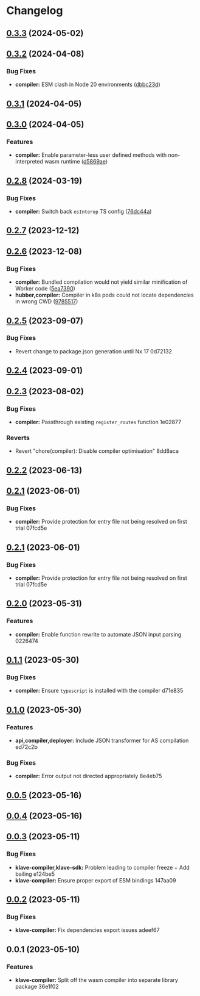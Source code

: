 # Changelog
## [0.3.3](https://github.com/klave-network/platform/compare/compiler@0.3.2...compiler@0.3.3) (2024-05-02)

## [0.3.2](https://github.com/klave-network/platform/compare/compiler@0.3.1...compiler@0.3.2) (2024-04-08)


### Bug Fixes

* **compiler:** ESM clash in Node 20 environments ([dbbc23d](https://github.com/klave-network/platform/commit/dbbc23d56bd2a097b65c493262ecc3d264de3548))

## [0.3.1](https://github.com/klave-network/platform/compare/compiler@0.3.0...compiler@0.3.1) (2024-04-05)

## [0.3.0](https://github.com/klave-network/platform/compare/compiler@0.2.8...compiler@0.3.0) (2024-04-05)


### Features

* **compiler:** Enable parameter-less user defined methods with non-interpreted wasm runtime ([d5869ae](https://github.com/klave-network/platform/commit/d5869aeb17cd9356f7b2466391d1227a78a43b6e))

## [0.2.8](https://github.com/klave-network/platform/compare/compiler@0.2.7...compiler@0.2.8) (2024-03-19)


### Bug Fixes

* **compiler:** Switch back `esInterop` TS config ([76dc44a](https://github.com/klave-network/platform/commit/76dc44a1fe17f847b2fa1fa84ffc21ea6d6f4e01))

## [0.2.7](https://github.com/klave-network/platform/compare/compiler@0.2.6...compiler@0.2.7) (2023-12-12)

## [0.2.6](https://github.com/klave-network/platform/compare/compiler@0.2.5...compiler@0.2.6) (2023-12-08)


### Bug Fixes

* **compiler:** Bundled compilation would not yield similar minification of Worker code ([5ea7390](https://github.com/klave-network/platform/commit/5ea73904c5b553115dbacbf187695168255db868))
* **hubber,compiler:** Compiler in k8s pods could not locate dependencies in wrong CWD ([9785517](https://github.com/klave-network/platform/commit/978551798e0f0707d30e593d5c624f45b2b39030))

## [0.2.5](///compare/klave-compiler@0.2.4...klave-compiler@0.2.5) (2023-09-07)


### Bug Fixes

* Revert change to package.json generation until Nx 17 0d72132

## [0.2.4](///compare/klave-compiler@0.2.3...klave-compiler@0.2.4) (2023-09-01)

## [0.2.3](///compare/klave-compiler@0.2.2...klave-compiler@0.2.3) (2023-08-02)


### Bug Fixes

* **compiler:** Passthrough existing `register_routes` function 1e02877


### Reverts

* Revert "chore(compiler): Disable compiler optimisation" 8dd8aca

## [0.2.2](///compare/klave-compiler@0.2.1...klave-compiler@0.2.2) (2023-06-13)

## [0.2.1](///compare/klave-compiler@0.2.0...klave-compiler@0.2.1) (2023-06-01)


### Bug Fixes

* **compiler:** Provide protection for entry file not being resolved on first trial 07fcd5e

## [0.2.1](///compare/klave-compiler@0.2.0...klave-compiler@0.2.1) (2023-06-01)


### Bug Fixes

* **compiler:** Provide protection for entry file not being resolved on first trial 07fcd5e

## [0.2.0](///compare/klave-compiler@0.1.1...klave-compiler@0.2.0) (2023-05-31)


### Features

* **compiler:** Enable function rewrite to automate JSON input parsing 0226474

## [0.1.1](///compare/klave-compiler@0.1.0...klave-compiler@0.1.1) (2023-05-30)


### Bug Fixes

* **compiler:** Ensure `typescript` is installed with the compiler d71e835

## [0.1.0](///compare/klave-compiler@0.0.5...klave-compiler@0.1.0) (2023-05-30)


### Features

* **api,compiler,deployer:** Include JSON transformer for AS compilation ed72c2b


### Bug Fixes

* **compiler:** Error output not directed appropriately 8e4eb75

## [0.0.5](///compare/klave-compiler@0.0.4...klave-compiler@0.0.5) (2023-05-16)

## [0.0.4](///compare/klave-compiler@0.0.3...klave-compiler@0.0.4) (2023-05-16)

## [0.0.3](///compare/hubber-compiler@0.0.2...hubber-compiler@0.0.3) (2023-05-11)

### Bug Fixes

* **klave-compiler,klave-sdk:** Problem leading to compiler freeze + Add bailing e124be5
* **klave-compiler:** Ensure proper export of ESM bindings 147aa09

## [0.0.2](///compare/hubber-compiler@0.0.1...hubber-compiler@0.0.2) (2023-05-11)

### Bug Fixes

* **klave-compiler:** Fix dependencies export issues adeef67

## 0.0.1 (2023-05-10)

### Features

* **klave-compiler:** Split off the wasm compiler into separate library package 36e1f02
